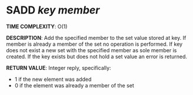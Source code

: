 # SADD *key* *member*

**TIME COMPLEXITY**:
O(1)

**DESCRIPTION**:
Add the specified member to the set value stored at key. If member is already a
member of the set no operation is performed. If key does not exist a new set
with the specified member as sole member is created. If the key exists but does
not hold a set value an error is returned.

**RETURN VALUE**:
Integer reply, specifically:

* 1 if the new element was added
* 0 if the element was already a member of the set

